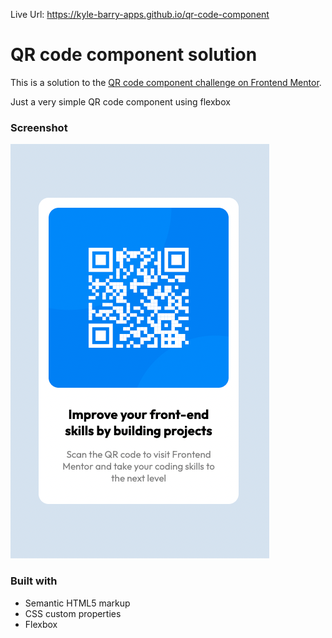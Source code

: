 Live Url: https://kyle-barry-apps.github.io/qr-code-component

# QR code component solution

This is a solution to the [QR code component challenge on Frontend Mentor](https://www.frontendmentor.io/challenges/qr-code-component-iux_sIO_H).

Just a very simple QR code component using flexbox

### Screenshot

![](./screenshots/qr-code.png)

### Built with

- Semantic HTML5 markup
- CSS custom properties
- Flexbox
